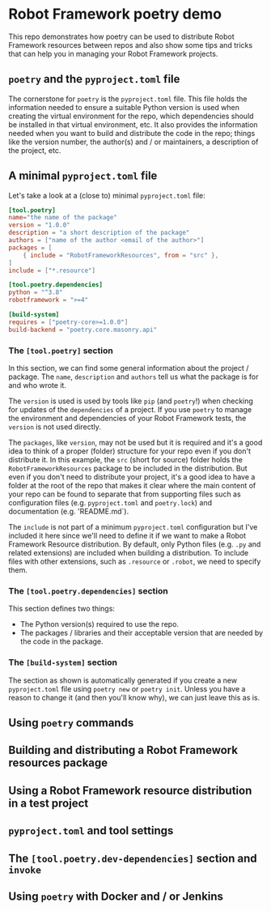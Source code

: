 # Robot Framework poetry demo
This repo demonstrates how poetry can be used to distribute Robot Framework
resources between repos and also show some tips and tricks that can help you
in managing your Robot Framework projects.

## `poetry` and the `pyproject.toml` file
The cornerstone for `poetry` is the `pyproject.toml` file.
This file holds the information needed to ensure a suitable Python version is
used when creating the virtual environment for the repo, which dependencies
should be installed in that virtual environment, etc.
It also provides the information needed when you want to build and distribute
the code in the repo; things like the version number, the author(s) and / or
maintainers, a description of the project, etc.

## A minimal `pyproject.toml` file
Let's take a look at a (close to) minimal `pyproject.toml` file:
```toml
[tool.poetry]
name="the name of the package"
version = "1.0.0"
description = "a short description of the package"
authors = ["name of the author <email of the author>"]
packages = [
    { include = "RobotFrameworkResources", from = "src" },
]
include = ["*.resource"]

[tool.poetry.dependencies]
python = "^3.8"
robotframework = ">=4"

[build-system]
requires = ["poetry-core>=1.0.0"]
build-backend = "poetry.core.masonry.api"

```
### The `[tool.poetry]` section
In this section, we can find some general information about the project / package.
The `name`, `description` and `authors` tell us what the package is for and who
wrote it.

The `version` is used is used by tools like `pip` (and `poetry`!) when checking
for updates of the `dependencies` of a project.
If you use `poetry` to manage the environment and dependencies of your Robot
Framework tests, the `version` is not used directly.

The `packages`, like `version`, may not be used but it is required and it's a
good idea to think of a proper (folder) structure for your repo even if you don't
distribute it.
In this example, the `src` (short for source) folder holds the `RobotFrameworkResources`
package to be included in the distribution.
But even if you don't need to distribute your project, it's a good idea to have a
folder at the root of the repo that makes it clear where the main content of your
repo can be found to separate that from supporting files such as configuration files
(e.g. `pyproject.toml` and `poetry.lock`) and documentation (e.g. 'README.md`).

The `include` is not part of a minimum `pyproject.toml` configuration but I've
included it here since we'll need to define it if we want to make a Robot Framework
Resource distribution.
By default, only Python files (e.g. `.py` and related extensions) are included when
building a distribution.
To include files with other extensions, such as `.resource` or `.robot`, we need
to specify them.

### The `[tool.poetry.dependencies]` section
This section defines two things:
*   The Python version(s) required to use the repo.
*   The packages / libraries and their acceptable version that are needed by the
code in the package.

### The `[build-system]` section
The section as shown is automatically generated if you create a new `pyproject.toml`
file using `poetry new` or `poetry init`.
Unless you have a reason to change it (and then you'll know why), we can just leave
this as is.

## Using `poetry` commands

## Building and distributing a Robot Framework resources package

## Using a Robot Framework resource distribution in a test project

## `pyproject.toml` and tool settings

## The `[tool.poetry.dev-dependencies]` section and `invoke`

## Using `poetry` with Docker and / or Jenkins

